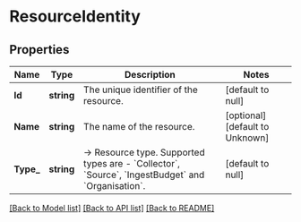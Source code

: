 # ResourceIdentity

## Properties
Name | Type | Description | Notes
------------ | ------------- | ------------- | -------------
**Id** | **string** | The unique identifier of the resource. | [default to null]
**Name** | **string** | The name of the resource. | [optional] [default to Unknown]
**Type_** | **string** | -&gt; Resource type. Supported types are - &#x60;Collector&#x60;, &#x60;Source&#x60;, &#x60;IngestBudget&#x60; and &#x60;Organisation&#x60;. | [default to null]

[[Back to Model list]](../README.md#documentation-for-models) [[Back to API list]](../README.md#documentation-for-api-endpoints) [[Back to README]](../README.md)


